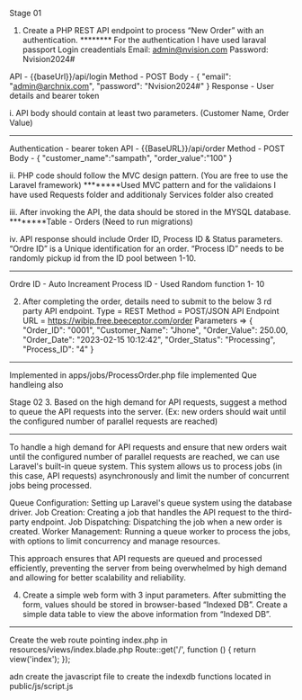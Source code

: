 Stage 01

1. Create a PHP REST API endpoint to process “New Order” with an authentication.
******** For the authentication I have used laraval passport
Login creadentials
Email: admin@nvision.com
Password: Nvision2024#

API - {{baseUrl}}/api/login
Method - POST
Body - 
{
    "email": "admin@archnix.com",
    "password": "Nvision2024#"
}
Response - User details and bearer token



i. API body should contain at least two parameters. 
(Customer Name, Order Value)
********
Authentication - bearer token
API - {{BaseURL}}/api/order
Method - POST
Body -
{
    "customer_name":"sampath",
    "order_value":"100"
}



ii. PHP code should follow the MVC design pattern. (You are free to use the Laravel 
framework)
********Used MVC pattern and for the validaions I have used Requests folder and additionaly Services folder also created



iii. After invoking the API, the data should be stored in the MYSQL database.
********Table - Orders (Need to run migrations)


iv. API response should include Order ID, Process ID & Status parameters. “Ordre ID” is a 
Unique identification for an order. “Process ID” needs to be randomly pickup id from the 
ID pool between 1-10. 
********
Ordre ID - Auto Increament
Process ID - Used Random function 1- 10


2. After completing the order, details need to submit to the below 3
rd party API endpoint.
Type = REST
Method = POST/JSON
API Endpoint URL = https://wibip.free.beeceptor.com/order
Parameters =>
{
 "Order_ID": "0001",
 "Customer_Name": "Jhone",
"Order_Value": 250.00,
"Order_Date": "2023-02-15 10:12:42",
"Order_Status": "Processing",
"Process_ID": "4"
}
********

Implemented in apps/jobs/ProcessOrder.php file
implemented Que handleing also


Stage 02
3. Based on the high demand for API requests, suggest a method to queue the API requests into 
the server. (Ex: new orders should wait until the configured number of parallel requests are 
reached)
******
To handle a high demand for API requests and ensure that new orders wait until the configured number of parallel requests are reached, we can use Laravel's built-in queue system. This system allows us to process jobs (in this case, API requests) asynchronously and limit the number of concurrent jobs being processed.

Queue Configuration: Setting up Laravel's queue system using the database driver.
Job Creation: Creating a job that handles the API request to the third-party endpoint.
Job Dispatching: Dispatching the job when a new order is created.
Worker Management: Running a queue worker to process the jobs, with options to limit concurrency and manage resources.

This approach ensures that API requests are queued and processed efficiently, preventing the server from being overwhelmed by high demand and allowing for better scalability and reliability.



4. Create a simple web form with 3 input parameters. After submitting the form, values should be 
stored in browser-based “Indexed DB”. Create a simple data table to view the above 
information from “Indexed DB”. 

****
Create the web route pointing index.php in resources/views/index.blade.php
Route::get('/', function () {
    return view('index');
});

adn create the javascript file to create the indexdb functions located in public/js/script.js
